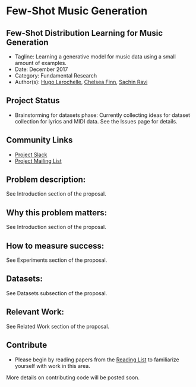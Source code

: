# Few-Shot Music Generation

## Few-Shot Distribution Learning for Music Generation

* Tagline: Learning a generative model for music data using a small amount of examples.
* Date: December 2017
* Category: Fundamental Research
* Author(s): [Hugo Larochelle](https://github.com/larocheh), [Chelsea Finn](https://github.com/cbfinn), [Sachin Ravi](https://github.com/sachinravi14)

## Project Status

* Brainstorming for datasets phase: Currently collecting ideas for dataset collection for lyrics and MIDI data. See the Issues page for details.

## Community Links

* [Project Slack](https://few-shot-music-gen.slack.com/join/shared_invite/enQtMjgwMTA0NTA3MzQ3LTA3MTc3M2E4MjEyNDlhZDNlMTU2ZmUyMmNmMDlhYmQ2ZmFkMDRiZTAzZDJmYmYwYmE0NjRmZGMyMmYxOWEzMWU)
* [Project Mailing List](https://groups.google.com/forum/#!forum/few-shot-music-generation)

## Problem description:

See Introduction section of the proposal.

## Why this problem matters:

See Introduction section of the proposal. 

## How to measure success:

See Experiments section of the proposal.

## Datasets:

See Datasets subsection of the proposal.

## Relevant Work:

See Related Work section of the proposal.

## Contribute

* Please begin by reading papers from the [Reading List](https://github.com/AI-ON/Few-Shot-Music-Generation/blob/master/READING_LIST.md) to familiarize yourself with work in this area.

More details on contributing code will be posted soon.


